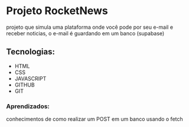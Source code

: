 <h1>Projeto RocketNews</h1>

<p>projeto que simula uma plataforma onde você pode por seu e-mail e receber noticias, o e-mail é guardando em um banco (supabase)</p>

<h2>Tecnologias: </h2>
<ul>
    <li>HTML</li>
    <li>CSS</li>
    <li>JAVASCRIPT</li>
    <li>GITHUB</li>
    <li>GIT</li>
</ul>

<h3>Aprendizados:</h3>
<p>conhecimentos de como realizar um POST em um banco usando o fetch</p>